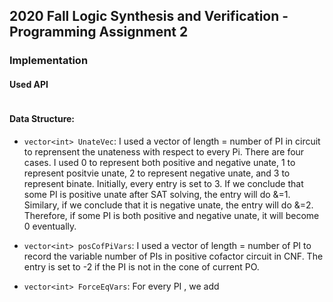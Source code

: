 ## 2020 Fall Logic Synthesis and Verification - Programming Assignment 2

### Implementation
#### Used API
 ``` cpp
 
  ```
#### Data Structure:
  
  * `vector<int> UnateVec`: I used a vector<int> of length = number of PI in circuit to reprensent the unateness with respect to every Pi. There are four cases. I used 0 to represent both positive and negative unate, 1 to represent positvie unate, 2 to represent negative unate, and 3 to represent binate. Initially, every entry is set to 3. If we conclude that some PI is positive unate after SAT solving, the entry will do &=1. Similary, if we conclude that it is negative unate, the entry will do &=2. Therefore, if some PI is both positive and negative unate, it will become 0 eventually.
   
  * `vector<int> posCofPiVars`: I used a vector<int> of length = number of PI to record the variable number of PIs in positive cofactor circuit  in CNF. The entry is set to -2 if the PI is not in the cone of current PO. 
 
  * `vector<int> ForceEqVars`: For every PI , we add 
